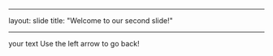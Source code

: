 _ _ _
layout: slide
title: "Welcome to our second slide!"
_ _ _
your text
Use the left arrow to go back!
